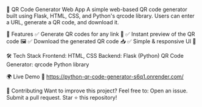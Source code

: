 📌 QR Code Generator Web App
A simple web-based QR code generator built using Flask, HTML, CSS, and Python's qrcode library. Users can enter a URL, generate a QR code, and download it.

🚀 Features
✅ Generate QR codes for any link 🔗
✅ Instant preview of the QR code 🖼️
✅ Download the generated QR code 📥
✅ Simple & responsive UI 🎨

🛠️ Tech Stack
Frontend: HTML, CSS
Backend: Flask (Python)
QR Code Generator: qrcode Python library

🌍 Live Demo
🔗 https://python-qr-code-generator-s6q1.onrender.com/

🤝 Contributing
Want to improve this project? Feel free to:
Open an issue.
Submit a pull request.
Star ⭐ this repository!
